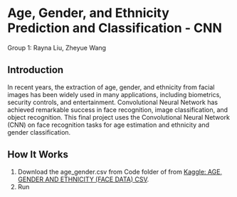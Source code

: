 # Age, Gender, and Ethnicity Prediction and Classification - CNN
Group 1: Rayna Liu, Zheyue Wang
## Introduction
In recent years, the extraction of age, gender, and ethnicity from facial images has
been widely used in many applications, including biometrics, security controls, and
entertainment. Convolutional Neural Network has achieved remarkable success in
face recognition, image classification, and object recognition. This final project uses
the Convolutional Neural Network (CNN) on face recognition tasks for age estimation
and ethnicity and gender classification. 
## How It Works
 1. Download the age_gender.csv from Code folder of from [Kaggle: AGE, GENDER AND ETHNICITY (FACE DATA) CSV](https://www.kaggle.com/nipunarora8/age-gender-and-ethnicity-face-data-csv).
 2. Run 

